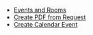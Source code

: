 * [Events and Rooms](/forms/events_and_rooms)
* [Create PDF from Request](/forms/events_and_rooms/create_pdf_from_request.md)
* [Create Calendar Event](/forms/events_and_rooms/create_calendar_event.md)